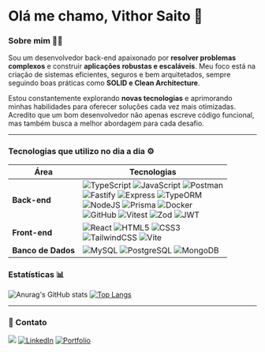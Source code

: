 # Olá me chamo, Vithor Saito 👋

### Sobre mim 👨‍💻

Sou um desenvolvedor back-end apaixonado por **resolver problemas complexos** e construir **aplicações robustas e escaláveis**. Meu foco está na criação de sistemas eficientes, seguros e bem arquitetados, sempre seguindo boas práticas como **SOLID e Clean Architecture**.  

Estou constantemente explorando **novas tecnologias** e aprimorando minhas habilidades para oferecer soluções cada vez mais otimizadas. Acredito que um bom desenvolvedor não apenas escreve código funcional, mas também busca a melhor abordagem para cada desafio.  

---

### Tecnologias que utilizo no dia a dia ⚙️

| Área       | Tecnologias |
|------------|-------------|
| **Back-end** | ![TypeScript](https://img.shields.io/badge/TypeScript-007ACC?style=for-the-badge&logo=typescript&logoColor=white) ![JavaScript](https://img.shields.io/badge/JavaScript-F7DF1E?style=for-the-badge&logo=javascript&logoColor=black) ![Postman](https://img.shields.io/badge/Postman-FF6C37?style=for-the-badge&logo=postman&logoColor=white) </br> ![Fastify](https://img.shields.io/badge/fastify-%23000000.svg?style=for-the-badge&logo=fastify&logoColor=white) ![Express](https://img.shields.io/badge/express.js-%23404d59.svg?style=for-the-badge&logo=express&logoColor=%2361DAFB) ![TypeORM](https://img.shields.io/badge/TypeORM-FE0803.svg?style=for-the-badge&logo=typeorm&logoColor=white) </br> ![NodeJS](https://img.shields.io/badge/Node.js-43853D?style=for-the-badge&logo=node.js&logoColor=white) ![Prisma](https://img.shields.io/badge/Prisma-3982CE?style=for-the-badge&logo=Prisma&logoColor=white) ![Docker](https://img.shields.io/badge/docker-%230db7ed.svg?style=for-the-badge&logo=docker&logoColor=white) </br> ![GitHub](https://img.shields.io/badge/github-%23121011.svg?style=for-the-badge&logo=github&logoColor=white) ![Vitest](https://img.shields.io/badge/-Vitest-252529?style=for-the-badge&logo=vitest&logoColor=FCC72B) ![Zod](https://img.shields.io/badge/zod-%233068b7.svg?style=for-the-badge&logo=zod&logoColor=white) ![JWT](https://img.shields.io/badge/JWT-black?style=for-the-badge&logo=JSON%20web%20tokens) |
| **Front-end** | ![React](https://img.shields.io/badge/react-%2320232a.svg?style=for-the-badge&logo=react&logoColor=%2361DAFB) ![HTML5](https://img.shields.io/badge/HTML5-E34F26?style=for-the-badge&logo=html5&logoColor=white) ![CSS3](https://img.shields.io/badge/CSS3-1572B6?style=for-the-badge&logo=css3&logoColor=white) </br> ![TailwindCSS](https://img.shields.io/badge/tailwindcss-%2338B2AC.svg?style=for-the-badge&logo=tailwind-css&logoColor=white) ![Vite](https://img.shields.io/badge/vite-%23646CFF.svg?style=for-the-badge&logo=vite&logoColor=white) |
| **Banco de Dados** | ![MySQL](https://img.shields.io/badge/MySQL-00000F?style=for-the-badge&logo=mysql&logoColor=white) ![PostgreSQL](https://img.shields.io/badge/PostgreSQL-000?style=for-the-badge&logo=postgresql) ![MongoDB](https://img.shields.io/badge/MongoDB-%234ea94b.svg?style=for-the-badge&logo=mongodb&logoColor=white) |

###  Estatísticas 📊

![Anurag's GitHub stats](https://github-readme-stats.vercel.app/api?username=VithorSaito&theme=github_dark)
[![Top Langs](https://github-readme-stats.vercel.app/api/top-langs/?username=VithorSaito&layout=donut&theme=github_dark )](https://github.com/VithorSaito/github-readme-stats)

---

### 📩 Contato  

<a href="mailto:vithorsaito2@gmail.com"><img src="https://img.shields.io/badge/-Gmail-D14836?style=for-the-badge&logo=gmail&logoColor=white" target="_blank"></a> [![LinkedIn](https://img.shields.io/badge/LinkedIn-0077B5?style=for-the-badge&logo=linkedin&logoColor=white)](https://www.linkedin.com/in/vithor-saito/)   [![Portfolio](https://img.shields.io/badge/Portfolio-FF5722?style=for-the-badge&logo=todoist&logoColor=white)](https://new-portfolio-tau-peach.vercel.app/)
